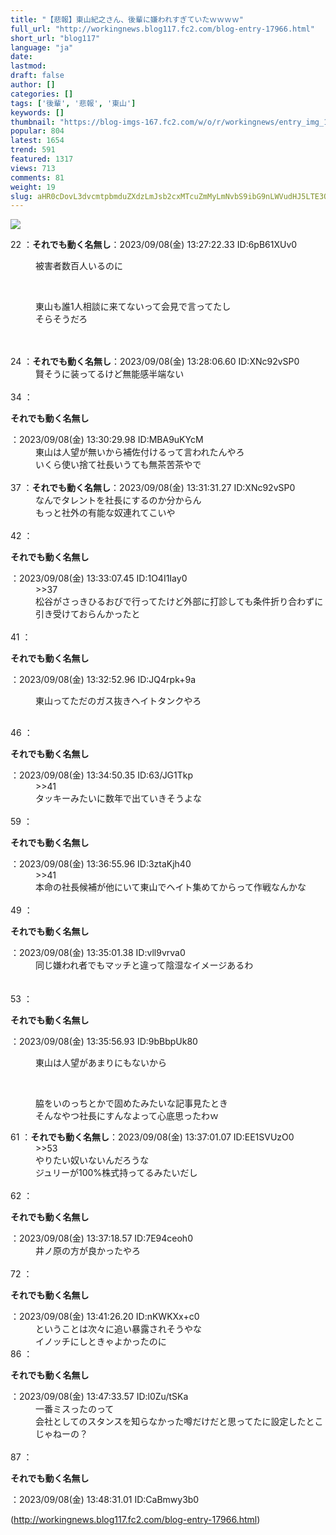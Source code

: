 ```yaml
---
title: "【悲報】東山紀之さん、後輩に嫌われすぎていたｗｗｗｗ"
full_url: "http://workingnews.blog117.fc2.com/blog-entry-17966.html"
short_url: "blog117"
language: "ja"
date: 
lastmod: 
draft: false
author: []
categories: []
tags: ['後輩', '悲報', '東山']
keywords: []
thumbnail: "https://blog-imgs-167.fc2.com/w/o/r/workingnews/entry_img_17966.jpg"
popular: 804
latest: 1654
trend: 591
featured: 1317
views: 713
comments: 81
weight: 19
slug: aHR0cDovL3dvcmtpbmduZXdzLmJsb2cxMTcuZmMyLmNvbS9ibG9nLWVudHJ5LTE3OTY2Lmh0bWw=
---
```


![](https://blog-imgs-167.fc2.com/w/o/r/workingnews/entry_img_17966.jpg)

<dl class='thread'><dt>22 ：<b>それでも動く名無し</b>：2023/09/08(金) 13:27:22.33 ID:6pB61XUv0 <br></dt><dd><p>被害者数百人いるのに</p> <br><dd><p>東山も誰1人相談に来てないって会見で言ってたし <br>そらそうだろ</p> <br><br></dd></dd><dt>24 ：<b>それでも動く名無し</b>：2023/09/08(金) 13:28:06.60 ID:XNc92vSP0 <br></dt><dd>賢そうに装ってるけど無能感半端ない <br><dd><br> </dd></dd><dt>34 ：<p><b>それでも動く名無し</b></p>：2023/09/08(金) 13:30:29.98 ID:MBA9uKYcM <br></dt><dd>東山は人望が無いから補佐付けるって言われたんやろ <br>いくら使い捨て社長いうても無茶苦茶やで <br><dd><br> </dd></dd><dt>37 ：<b>それでも動く名無し</b>：2023/09/08(金) 13:31:31.27 ID:XNc92vSP0 <br></dt><dd>なんでタレントを社長にするのか分からん <br>もっと社外の有能な奴連れてこいや <dd><br> </dd></dd><dt>42 ：<p><b>それでも動く名無し</b></p>：2023/09/08(金) 13:33:07.45 ID:1O4I1Iay0 <br></dt><dd>>>37 <br>松谷がさっきひるおびで行ってたけど外部に打診しても条件折り合わずに引き受けておらんかったと <br><dd> <dd> <dd> <dd><br> </dd></dd></dd></dd></dd><dt>41 ：<p><b>それでも動く名無し</b></p>：2023/09/08(金) 13:32:52.96 ID:JQ4rpk+9a <br></dt><dd><p>東山ってただのガス抜きヘイトタンクやろ</p> <dd><br> </dd></dd><dt>46 ：<p><b>それでも動く名無し</b></p>：2023/09/08(金) 13:34:50.35 ID:63/JG1Tkp <br></dt><dd>>>41 <br>タッキーみたいに数年で出ていきそうよな <br><dd><br> </dd></dd><dt>59 ：<p><b>それでも動く名無し</b></p>：2023/09/08(金) 13:36:55.96 ID:3ztaKjh40 <br></dt><dd>>>41 <br><dd>本命の社長候補が他にいて東山でヘイト集めてからって作戦なんかな <br><br></dd></dd><dt> <dt>49 ：<p><b>それでも動く名無し</b></p>：2023/09/08(金) 13:35:01.38 ID:vll9vrva0 <br></dt></dt><dd>同じ嫌われ者でもマッチと違って陰湿なイメージあるわ <br><br><br></dd><dt>53 ：<p><b>それでも動く名無し</b></p>：2023/09/08(金) 13:35:56.93 ID:9bBbpUk80 <br></dt><dd><p>東山は人望があまりにもないから</p> <br><dd><p>脇をいのっちとかで固めたみたいな記事見たとき <br>そんなやつ社長にすんなよって心底思ったわｗ</p> <dd> <dd> </dd></dd></dd></dd><dt>61 ：<b>それでも動く名無し</b>：2023/09/08(金) 13:37:01.07 ID:EE1SVUzO0 <br></dt><dd>>>53 <br>やりたい奴いないんだろうな <br>ジュリーが100%株式持ってるみたいだし <br><dd><br> </dd></dd><dt>62 ：<p><b>それでも動く名無し</b></p>：2023/09/08(金) 13:37:18.57 ID:7E94ceoh0 <br></dt><dd>井ノ原の方が良かったやろ <br><dd><br> </dd></dd><dt>72 ：<p><b>それでも動く名無し</b></p>：2023/09/08(金) 13:41:26.20 ID:nKWKXx+c0 <br></dt><dd>ということは次々に追い暴露されそうやな <br>イノッチにしときゃよかったのに <br><dd> <dd> </dd></dd></dd><dt>86 ：<p><b>それでも動く名無し</b></p>：2023/09/08(金) 13:47:33.57 ID:l0Zu/tSKa <br></dt><dd>一番ミスったのって <br>会社としてのスタンスを知らなかった噂だけだと思ってたに設定したとこじゃねーの？ <br><dd><br> </dd></dd><dt>87 ：<p><b>それでも動く名無し</b></p>：2023/09/08(金) 13:48:31.01 ID:CaBmwy3b0 <br></dt></dl> 

(http://workingnews.blog117.fc2.com/blog-entry-17966.html)
